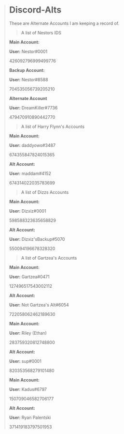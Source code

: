 > # Discord-Alts
> These are Alternate Accounts I am keeping a record of.
> 
> > A list of Nestors IDS
> 
> **Main Account:** 
> 
> **User:** Nestor#0001
> 
> 426092796999499776
> 
> 
> **Backup Account:** 
> 
> **User:** Nestor#8588
> 
> 704535056739205210
> 
> **Alternate Account**
> 
> **User:** DreamKiller#7736
> 
> 479470910890442770 
> 
> > A list of Harry Flynn's Accounts
> 
> **Main Account:**
> 
> **User:** daddyowo#3487
> 
> 674355847824015365
> 
> **Alt Account:**
> 
> **User:** maddam#4152
> 
> 674314022035783699
> 
> > A list of Dizzs Accounts
> 
> **Main Account:**
> 
> **User:** Dizxiz#0001
> 
> 598588323635658829
> 
> **Alt Account:**
> 
> **User:** Dizxiz'sBackup#5070
> 
> 550094196678328320
> 
> 
> > A list of Gartzea's Accounts
> 
> **Main Account:**
> 
> **User:** Gartzea#0471
> 
> 127496517543002112
> 
> **Alt Account:**
> 
> **User:** Not Gartzea's Alt#6054
> 
> 722058062462189630
> 
> **Main Account:**
> 
> **User:** Riley (Ethan)
> 
> 283759320812748800
> 
> **Alt Account:**
> 
> **User:** sup#0001
> 
> 820353568279101480
> 
> **Main Account:**
> 
> **User:** Kadus#6797
> 
> 150709046582706177
> 
> **Alt Account:**
> 
> **User:** Ryan Palentski
> 
> 371419183797501953




